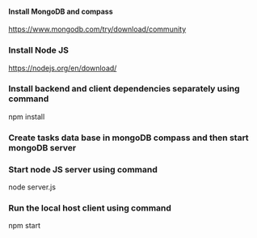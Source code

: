 #### Install MongoDB and compass
https://www.mongodb.com/try/download/community

### Install Node JS
https://nodejs.org/en/download/

### Install backend and client dependencies separately using command
npm install

### Create tasks data base in mongoDB compass and then start mongoDB server 

### Start node JS server using command
node server.js

### Run the local host client using command
npm start
